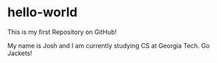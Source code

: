 # hello-world
This is my first Repository on GitHub!

My name is Josh and I am currently studying CS at Georgia Tech. Go Jackets!
